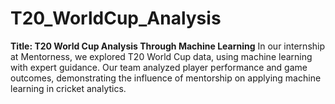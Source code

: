 # T20_WorldCup_Analysis
**Title: T20 World Cup Analysis Through Machine Learning**  In our internship at Mentorness, we explored T20 World Cup data, using machine learning with expert guidance. Our team analyzed player performance and game outcomes, demonstrating the influence of mentorship on applying machine learning in cricket analytics.

